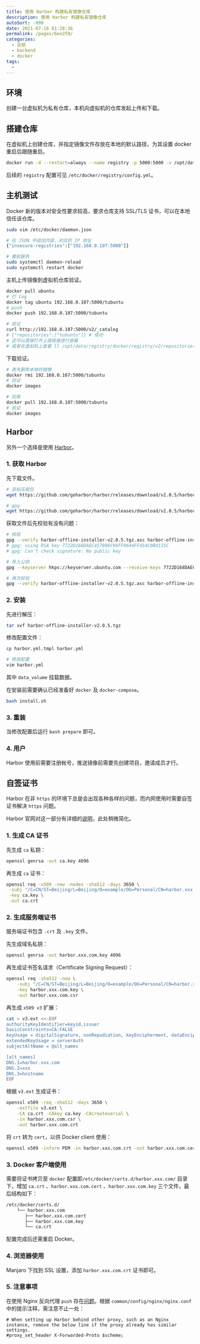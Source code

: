 ```yaml
---
title: 使用 Harbor 构建私有镜像仓库
description: 使用 Harbor 构建私有镜像仓库
autoSort: -999
date: 2021-07-16 01:28:36
permalink: /pages/6ee259/
categories: 
  - 全部
  - backend
  - docker
tags: 
  - 
---
```


## 环境

创建一台虚拟机为私有仓库，本机向虚拟机的仓库发起上传和下载。



## 搭建仓库

在虚拟机上创建仓库，并指定镜像文件存放在本地的默认路径，为其设置 docker 重启后跟随重启。

```bash
docker run -d --restart=always --name registry -p 5000:5000 -v /opt/data/registry:/var/lib/registry registry
```

后续的 `registry` 配置可见 `/etc/docker/registry/config.yml`。



## 主机测试

Docker 新的版本对安全性要求较高，要求仓库支持 SSL/TLS 证书，可以在本地信任该仓库。

```bash
sudo vim /etc/docker/daemon.json

# 在 JSON 中追加内容，对应的 IP 地址
{"insecure-registries":["192.168.0.107:5000"]}

# 重启服务
sudo systemctl daemon-reload
sudo systemctl restart docker
```

主机上传镜像到虚拟机仓库验证。

```bash
docker pull ubuntu
# 打 tag
docker tag ubuntu 192.168.0.107:5000/tubuntu
# push
docker push 192.168.0.107:5000/tubuntu

# 验证
curl http://192.168.0.107:5000/v2/_catalog
# {"repositories":["tubuntu"]} # 成功
# 还可以直接打开上面链接进行查看
# 或者在虚拟机上查看 ll /opt/data/registry/docker/registry/v2/repositories
```

下载验证。

```bash
# 首先删除本地的镜像
docker rmi 192.168.0.107:5000/tubuntu
# 验证
docker images

# 拉取
docker pull 192.168.0.107:5000/tubuntu
# 验证
docker images
```



## Harbor

另外一个选择是使用 [Harbor](https://github.com/goharbor/harbor)。

### 1. 获取 Harbor

先下载文件。

```bash
# 目标压缩包
wget https://github.com/goharbor/harbor/releases/download/v2.0.5/harbor-offline-installer-v2.0.5.tgz

# gpg
wget https://github.com/goharbor/harbor/releases/download/v2.0.5/harbor-offline-installer-v2.0.5.tgz.asc
```

获取文件后先校验有没有问题：

```bash
# 校验
gpg --verify harbor-offline-installer-v2.0.5.tgz.asc harbor-offline-installer-v2.0.5.tgz
# gpg: using RSA key 7722D168DAEC457806C96FF9644FF454C0B4115C
# gpg: Can't check signature: No public key

# 导入公钥
gpg --keyserver hkps://keyserver.ubuntu.com --receive-keys 7722D168DAEC457806C96FF9644FF454C0B4115C

# 再次校验
gpg --verify harbor-offline-installer-v2.0.5.tgz.asc harbor-offline-installer-v2.0.5.tgz
```

### 2. 安装

先进行解压：

```bash
tar xvf harbor-offline-installer-v2.0.5.tgz
```

修改配置文件：

```bash
cp harbor.yml.tmpl harbor.yml

# 修改配置
vim harbor.yml
```

其中 `data_volume` 挂载数据。

在安装前需要确认已经准备好 `docker` 及 `docker-compose`。

```bash
bash install.sh
```

### 3. 重装

当修改配置后运行 `bash prepare` 即可。

### 4. 用户

Harbor 使用前需要注册帐号，推送镜像前需要先创建项目，邀请成员才行。



## 自签证书

Harbor 在非 `https` 的环境下总是会出现各种各样的问题，而内网使用时需要自签证书解决 `https` 问题。

Harbor 官网对这一部分有详细的[说明](https://goharbor.io/docs/2.1.0/install-config/configure-https/)，此处稍微简化。

### 1. 生成 CA 证书

先生成 `ca` 私钥：

```bash
openssl genrsa -out ca.key 4096
```

再生成 `ca` 证书：

```bash
openssl req -x509 -new -nodes -sha512 -days 3650 \
 -subj "/C=CN/ST=Beijing/L=Beijing/O=example/OU=Personal/CN=harbor.xxx.com" \
 -key ca.key \
 -out ca.crt
```

### 2. 生成服务端证书

服务端证书包含 `.crt` 及 `.key` 文件。

先生成域名私钥：

```bash
openssl genrsa -out harbor.xxx.com.key 4096
```

再生成证书签名请求（Certificate Signing Request）：

```bash
openssl req -sha512 -new \
    -subj "/C=CN/ST=Beijing/L=Beijing/O=example/OU=Personal/CN=harbor.xxx.com" \
    -key harbor.xxx.com.key \
    -out harbor.xxx.com.csr
```

再生成 `x509 v3` 扩展：

```bash
cat > v3.ext <<-EOF
authorityKeyIdentifier=keyid,issuer
basicConstraints=CA:FALSE
keyUsage = digitalSignature, nonRepudiation, keyEncipherment, dataEncipherment
extendedKeyUsage = serverAuth
subjectAltName = @alt_names

[alt_names]
DNS.1=harbor.xxx.com
DNS.2=xxx
DNS.3=hostname
EOF
```

根据 `v3.ext` 生成证书：

```bash
openssl x509 -req -sha512 -days 3650 \
    -extfile v3.ext \
    -CA ca.crt -CAkey ca.key -CAcreateserial \
    -in harbor.xxx.com.csr \
    -out harbor.xxx.com.crt
```

将 `crt` 转为 `cert`，以供 Docker client 使用：

```bash
openssl x509 -inform PEM -in harbor.xxx.com.crt -out harbor.xxx.com.cert
```

### 3. Docker 客户端使用

需要将证书拷贝至 `docker` 配置即`/etc/docker/certs.d/harbor.xxx.com/` 目录下，增加 `ca.crt` 、`harbor.xxx.com.cert` 、`harbor.xxx.com.key` 三个文件，最后结构如下：

```bash
/etc/docker/certs.d/
    └── harbor.xxx.com
       ├── harbor.xxx.com.cert
       ├── harbor.xxx.com.key
       └── ca.crt
```

配置完成后还需重启 Docker。

### 4. 浏览器使用

Manjaro 下找到 SSL 设置，添加 `harbor.xxx.com.crt` 证书即可。

### 5. 注意事项

在使用 Nginx 反向代理 `push` 存在[问题](https://github.com/goharbor/harbor/issues/13553)。根据 `common/config/nginx/nginx.conf` 中的提示注释，需注意不止一处：

```nginx
# When setting up Harbor behind other proxy, such as an Nginx instance, remove the below line if the proxy already has similar settings.
#proxy_set_header X-Forwarded-Proto $scheme;
```

